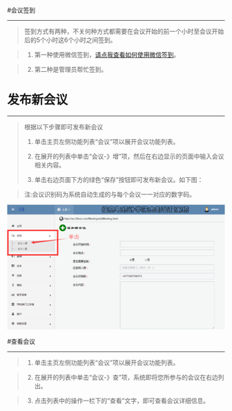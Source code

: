 #会议签到



-----



>签到方式有两种，不关何种方式都需要在会议开始的前一个小时至会议开始后的5个小时这6个小时之间签到。

>1.    第一种使用微信签到，[请点我查看如何使用微信签到](/weixin/会议)。

>2.    第二种是管理员帮忙签到。


# 发布新会议

---

> 根据以下步骤即可发布新会议
> 
> 1. 单击主页左侧功能列表“会议”项以展开会议功能列表。
> 
> 2. 在展开的列表中单击“会议-》增”项，然后在右边显示的页面中输入会议相关内容。
> 
> 3. 单击右边页面下方的绿色“保存”按钮即可发布新会议。如下图：

><w>注:会议识别码为系统自动生成的与每个会议一一对应的数字码。

![](/assets/QQ截图20161025170121.png)







#查看会议

-----

> 1. 单击主页左侧功能列表“会议”项以展开会议功能列表。

> 2. 在展开的列表中单击“会议-》查”项，系统即将您所参与的会议在右边列出。

>3.   点击列表中的操作一栏下的“查看”文字，即可查看会议详细信息。



